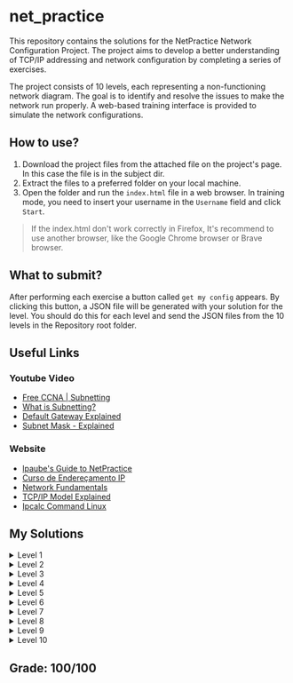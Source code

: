 
# net_practice

This repository contains the solutions for the NetPractice Network Configuration Project. The project aims to develop a better understanding of TCP/IP addressing and network configuration by completing a series of exercises.

The project consists of 10 levels, each representing a non-functioning network diagram. The goal is to identify and resolve the issues to make the network run properly.
A web-based training interface is provided to simulate the network configurations.

## How to use?

1. Download the project files from the attached file on the project's page.
   In this case the file is in the subject dir.
3. Extract the files to a preferred folder on your local machine.
4. Open the folder and run the `index.html` file in a web browser. In training mode, you need to insert your username in the `Username` field and click `Start`.
> If the index.html don't work correctly in Firefox, It's recommend to use another browser, like the Google Chrome browser or Brave browser.

## What to submit?
After performing each exercise a button called `get my config` appears. By clicking this button, a JSON file will be generated with your solution for the level.
You should do this for each level and send the JSON files from the 10 levels in the Repository root folder.

## Useful Links

### Youtube Video
- [Free CCNA | Subnetting](https://www.youtube.com/watch?si=nzX1L8dw5cVbiA3F&v=Ct4PU6CyvTQ&feature=youtu.be)
- [What is Subnetting?](https://www.youtube.com/watch?v=BWZ-MHIhqjM&feature=youtu.be)
- [Default Gateway Explained](https://www.youtube.com/watch?v=pCcJFdYNamc)
- [Subnet Mask - Explained](https://www.youtube.com/watch?v=s_Ntt6eTn94)

### Website
- [lpaube's Guide to NetPractice](https://github.com/lpaube/NetPractice)
- [Curso de Endereçamento IP](https://www.youtube.com/playlist?list=PLAp37wMSBouCU49LV0qFbItufigjYk-sp)
- [Network Fundamentals](https://www.youtube.com/playlist?list=PLDQaRcbiSnqF5U8ffMgZzS7fq1rHUI3Q8)
- [TCP/IP Model Explained](https://www.youtube.com/watch?v=OTwp3xtd4dg)
- [Ipcalc Command Linux](https://linuxhint.com/ipcalc-command-linux/)

## My Solutions

<details>
  <summary>Level 1</summary>
<img src=images/level_1.png>
</details>

<details>
  <summary>Level 2</summary>
<img src=images/level_2.png>
</details>

<details>
  <summary>Level 3</summary>
<img src=images/level_3.png>
</details>

<details>
  <summary>Level 4</summary>
<img src=images/level_4.png>
</details>

<details>
  <summary>Level 5</summary>
<img src=images/level_5.png>
</details>

<details>
  <summary>Level 6</summary>
<img src=images/level_6.png>
</details>

<details>
  <summary>Level 7</summary>
<img src=images/level_7.png>
</details>

<details>
  <summary>Level 8</summary>
<img src=images/level_8.png>
</details>

<details>
  <summary>Level 9</summary>
<img src=images/level_9.png>
</details>

<details>
  <summary>Level 10</summary>
<img src=images/level_10.png>
</details>



</details>

## Grade: 100/100
